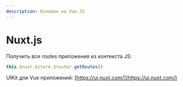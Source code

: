 ```yaml
---
description: Основан на Vue.JS
---
```


# Nuxt.js

Получить все routes приложения из контекста JS:

```javascript
this.$nuxt.$store.$router.getRoutes()
```

UIKit для Vue приложений: [https://ui.nuxt.com/](https://ui.nuxt.com/)

